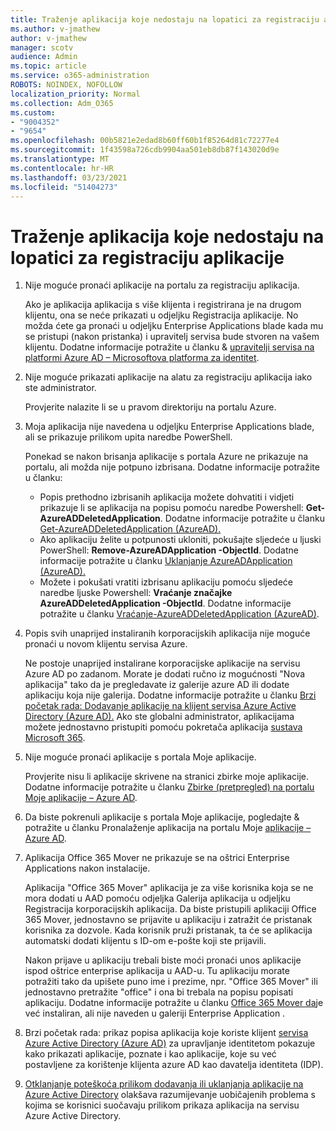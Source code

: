 ```yaml
---
title: Traženje aplikacija koje nedostaju na lopatici za registraciju aplikacije
ms.author: v-jmathew
author: v-jmathew
manager: scotv
audience: Admin
ms.topic: article
ms.service: o365-administration
ROBOTS: NOINDEX, NOFOLLOW
localization_priority: Normal
ms.collection: Adm_O365
ms.custom:
- "9004352"
- "9654"
ms.openlocfilehash: 00b5821e2edad8b60ff60b1f85264d81c72277e4
ms.sourcegitcommit: 1f43598a726cdb9904aa501eb8db87f143020d9e
ms.translationtype: MT
ms.contentlocale: hr-HR
ms.lasthandoff: 03/23/2021
ms.locfileid: "51404273"
---
```

# <a name="find-missing-applications-on-app-registration-blade"></a>Traženje aplikacija koje nedostaju na lopatici za registraciju aplikacije

1. Nije moguće pronaći aplikacije na portalu za registraciju aplikacija.

    Ako je aplikacija aplikacija s više klijenta i registrirana je na drugom klijentu, ona se neće prikazati u odjeljku Registracija aplikacije. No možda ćete ga pronaći u odjeljku Enterprise Applications blade kada mu se pristupi (nakon pristanka) i upravitelj servisa bude stvoren na vašem klijentu. Dodatne informacije potražite u članku & [upravitelji servisa na platformi Azure AD – Microsoftova platforma za identitet](https://docs.microsoft.com/azure/active-directory/develop/app-objects-and-service-principals).
2. Nije moguće prikazati aplikacije na alatu za registraciju aplikacija iako ste administrator.

    Provjerite nalazite li se u pravom direktoriju na portalu Azure.
3. Moja aplikacija nije navedena u odjeljku Enterprise Applications blade, ali se prikazuje prilikom upita naredbe PowerShell.

    Ponekad se nakon brisanja aplikacije s portala Azure ne prikazuje na portalu, ali možda nije potpuno izbrisana. Dodatne informacije potražite u članku:
    - Popis prethodno izbrisanih aplikacija možete dohvatiti i vidjeti prikazuje li se aplikacija na popisu pomoću naredbe Powershell: **Get-AzureADDeletedApplication**. Dodatne informacije potražite u članku [Get-AzureADDeletedApplication (AzureAD).](https://docs.microsoft.com/powershell/module/azuread/get-azureaddeletedapplication)
    - Ako aplikaciju želite u potpunosti ukloniti, pokušajte sljedeće u ljuski PowerShell: **Remove-AzureADApplication -ObjectId**. Dodatne informacije potražite u članku [Uklanjanje AzureADApplication (AzureAD).](https://docs.microsoft.com/powershell/module/azuread/remove-azureadapplication)
    - Možete i pokušati vratiti izbrisanu aplikaciju pomoću sljedeće naredbe ljuske Powershell: **Vraćanje značajke AzureADDeletedApplication -ObjectId**. Dodatne informacije potražite u članku [Vraćanje-AzureADDeletedApplication (AzureAD)](https://docs.microsoft.com/powershell/module/azuread/restore-azureaddeletedapplication).
4. Popis svih unaprijed instaliranih korporacijskih aplikacija nije moguće pronaći u novom klijentu servisa Azure.

    Ne postoje unaprijed instalirane korporacijske aplikacije na servisu Azure AD po zadanom. Morate je dodati ručno iz mogućnosti "Nova aplikacija" tako da je pregledavate iz galerije azure AD ili dodate aplikaciju koja nije galerija. Dodatne informacije potražite u članku [Brzi početak rada: Dodavanje aplikacije na klijent servisa Azure Active Directory (Azure AD).](https://docs.microsoft.com/azure/active-directory/manage-apps/add-application-portal)
    Ako ste globalni administrator, aplikacijama možete jednostavno pristupiti pomoću pokretača aplikacija [sustava Microsoft 365](https://docs.microsoft.com/microsoft-365/admin/manage/customize-the-app-launcher).
5. Nije moguće pronaći aplikacije s portala Moje aplikacije.

    Provjerite nisu li aplikacije skrivene na stranici zbirke moje aplikacije. Dodatne informacije potražite u članku [Zbirke (pretpregled) na portalu Moje aplikacije – Azure AD](https://docs.microsoft.com/azure/active-directory/user-help/my-apps-portal-user-collections).
6. Da biste pokrenuli aplikacije s portala Moje aplikacije, pogledajte & potražite u članku Pronalaženje aplikacija na portalu Moje [aplikacije – Azure AD](https://docs.microsoft.com/azure/active-directory/user-help/my-apps-portal-end-user-access).
7. Aplikacija Office 365 Mover ne prikazuje se na oštrici Enterprise Applications nakon instalacije.

    Aplikacija "Office 365 Mover" aplikacija je za više korisnika koja se ne mora dodati u AAD pomoću odjeljka Galerija aplikacija u odjeljku Registracija korporacijskih aplikacija. Da biste pristupili aplikaciji Office 365 Mover, jednostavno se prijavite u aplikaciju i zatražit će pristanak korisnika za dozvole. Kada korisnik pruži pristanak, ta će se aplikacija automatski dodati klijentu s ID-om e-pošte koji ste prijavili.

    Nakon prijave u aplikaciju trebali biste moći pronaći unos aplikacije ispod oštrice enterprise aplikacija u AAD-u. Tu aplikaciju morate potražiti tako da upišete puno ime i prezime, npr. "Office 365 Mover" ili jednostavno pretražite "office" i ona bi trebala na popisu popisati aplikaciju. Dodatne informacije potražite u članku [Office 365 Mover da](https://docs.microsoft.com/answers/questions/30186/office-365-mover-says-its-already-installed-but-it.html)je već instaliran, ali nije naveden u galeriji Enterprise Application .
8. Brzi početak rada: prikaz popisa aplikacija koje koriste klijent [servisa Azure Active Directory (Azure AD)](https://docs.microsoft.com/azure/active-directory/manage-apps/view-applications-portal) za upravljanje identitetom pokazuje kako prikazati aplikacije, poznate i kao aplikacije, koje su već postavljene za korištenje klijenta azure AD kao davatelja identiteta (IDP).
9. [Otklanjanje poteškoća prilikom dodavanja ili uklanjanja aplikacije na Azure Active Directory](https://docs.microsoft.com/azure/active-directory/manage-apps/troubleshoot-adding-apps) olakšava razumijevanje uobičajenih problema s kojima se korisnici suočavaju prilikom prikaza aplikacija na servisu Azure Active Directory.
